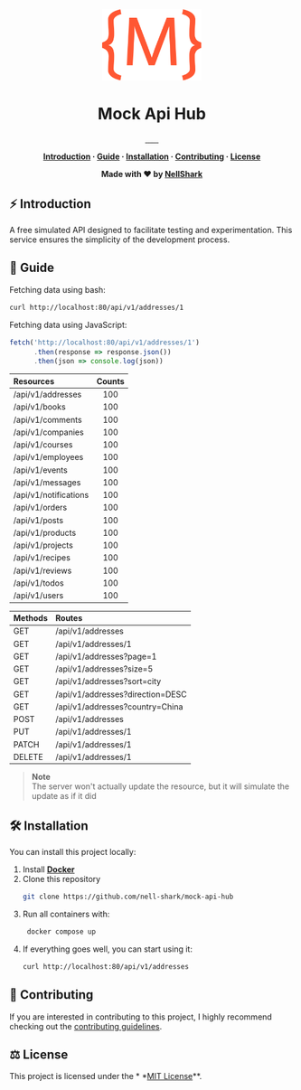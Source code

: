 <div align="center">
   <img src="./.github/logo.svg" alt="logo" width="35%">
   <h1>Mock Api Hub</h1>
</div>

<p align="center">
   <a href="https://github.com/nell-shark/mock-api-hub/actions">
      <img src="https://github.com/nell-shark/mock-api-hub/actions/workflows/build.yml/badge.svg" alt=""/>
   </a>
   <a href="https://github.com/nell-shark/mock-api-hub/blob/master/LICENSE">
      <img src="https://img.shields.io/badge/license-MIT-blue.svg" alt="">
   </a>
    <a href="https://github.com/nell-shark/mock-api-hub">
      <img src="https://img.shields.io/github/repo-size/nell-shark/mock-api-hub.svg" alt="" />
   </a>
    <a href="https://github.com/nell-shark/mock-api-hub/pulls">
      <img src="https://img.shields.io/github/issues-pr-raw/nell-shark/mock-api-hub.svg" alt="" />
   </a> 
    <a href="https://github.com/nell-shark/mock-api-hub/issues">
      <img src="https://img.shields.io/github/issues-raw/nell-shark/mock-api-hub.svg" alt="" />
   </a>
    <a href="https://github.com/nell-shark/mock-api-hub">
      <img src="https://img.shields.io/github/last-commit/nell-shark/mock-api-hub.svg" alt="" />
   </a>
    <a href="https://github.com/nell-shark/mock-api-hub">
      <img src="https://codecov.io/gh/nell-shark/mock-api-hub/branch/master/graph/badge.svg" alt="" />
   </a>
</p>


<div align="center">
<strong>

[Introduction](#-introduction) ·
[Guide](#-guide) ·
[Installation](#%EF%B8%8F-installation) ·
[Contributing](#-contributing) ·
[License](#%EF%B8%8F-license)

Made with ❤️ by [NellShark](https://github.com/nell-shark)

</strong>
</div>

## ⚡ Introduction

A free simulated API designed to facilitate testing and experimentation.
This service ensures the simplicity of the development process.

## 📑 Guide

Fetching data using bash:

```bash
curl http://localhost:80/api/v1/addresses/1
```

Fetching data using JavaScript:

```javascript
fetch('http://localhost:80/api/v1/addresses/1')
      .then(response => response.json())
      .then(json => console.log(json))
```

| Resources             | Counts |
|:----------------------|:------:|
| /api/v1/addresses     |  100   |
| /api/v1/books         |  100   |
| /api/v1/comments      |  100   |
| /api/v1/companies     |  100   |
| /api/v1/courses       |  100   |
| /api/v1/employees     |  100   |
| /api/v1/events        |  100   |
| /api/v1/messages      |  100   |
| /api/v1/notifications |  100   |
| /api/v1/orders        |  100   |
| /api/v1/posts         |  100   |
| /api/v1/products      |  100   |
| /api/v1/projects      |  100   |
| /api/v1/recipes       |  100   |
| /api/v1/reviews       |  100   |
| /api/v1/todos         |  100   |
| /api/v1/users         |  100   |

| Methods | Routes                           |
|---------|:---------------------------------|
| GET     | /api/v1/addresses                |
| GET     | /api/v1/addresses/1              |
| GET     | /api/v1/addresses?page=1         |
| GET     | /api/v1/addresses?size=5         |
| GET     | /api/v1/addresses?sort=city      |
| GET     | /api/v1/addresses?direction=DESC |
| GET     | /api/v1/addresses?country=China  |
| POST    | /api/v1/addresses                |
| PUT     | /api/v1/addresses/1              |
| PATCH   | /api/v1/addresses/1              |
| DELETE  | /api/v1/addresses/1              |

> **Note**\
> The server won't actually update the resource, but it will simulate the update as if it did

## 🛠️ Installation

You can install this project locally:

1. Install **[Docker](https://www.docker.com/)**
2. Clone this repository
    ```bash
    git clone https://github.com/nell-shark/mock-api-hub
    ```
3. Run all containers with:
   ```bash
    docker compose up
    ```
4. If everything goes well, you can start using it:
   ```bash
   curl http://localhost:80/api/v1/addresses
   ```

## 🤝 Contributing

If you are interested in contributing to this project, I highly recommend checking out
the [contributing guidelines](https://github.com/nell-shark/mock-api-hub/blob/master/CONTRIBUTE.md).

## ⚖️ License

This project is licensed under the *
*[MIT License](https://github.com/nell-shark/mock-api-hub/blob/master/LICENSE)**.
